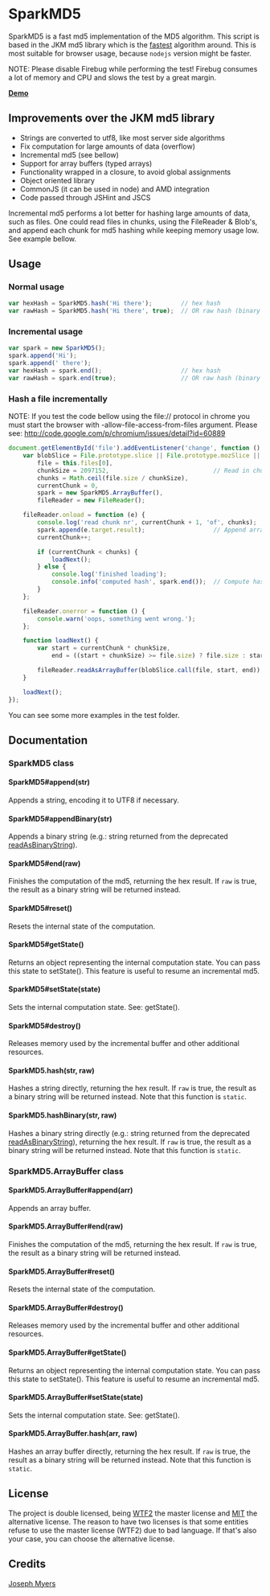 # SparkMD5

SparkMD5 is a fast md5 implementation of the MD5 algorithm.
This script is based in the JKM md5 library which is the [fastest](http://jsperf.com/md5-shootout/7) algorithm around. This is most suitable for browser usage, because `nodejs` version might be faster.

NOTE: Please disable Firebug while performing the test!
      Firebug consumes a lot of memory and CPU and slows the test by a great margin.


**[Demo](http://9px.ir/demo/incremental-md5.html)**


## Improvements over the JKM md5 library

 * Strings are converted to utf8, like most server side algorithms
 * Fix computation for large amounts of data (overflow)
 * Incremental md5 (see bellow)
 * Support for array buffers (typed arrays)
 * Functionality wrapped in a closure, to avoid global assignments
 * Object oriented library
 * CommonJS (it can be used in node) and AMD integration
 * Code passed through JSHint and JSCS


Incremental md5 performs a lot better for hashing large amounts of data, such as
files. One could read files in chunks, using the FileReader & Blob's, and append
each chunk for md5 hashing while keeping memory usage low. See example bellow.


## Usage

### Normal usage

```js
var hexHash = SparkMD5.hash('Hi there');        // hex hash
var rawHash = SparkMD5.hash('Hi there', true);  // OR raw hash (binary string)
```

### Incremental usage

```js
var spark = new SparkMD5();
spark.append('Hi');
spark.append(' there');
var hexHash = spark.end();                      // hex hash
var rawHash = spark.end(true);                  // OR raw hash (binary string)
```

### Hash a file incrementally

NOTE: If you test the code bellow using the file:// protocol in chrome you must start the browser with -allow-file-access-from-files argument.
      Please see: http://code.google.com/p/chromium/issues/detail?id=60889

```js
document.getElementById('file').addEventListener('change', function () {
    var blobSlice = File.prototype.slice || File.prototype.mozSlice || File.prototype.webkitSlice,
        file = this.files[0],
        chunkSize = 2097152,                             // Read in chunks of 2MB
        chunks = Math.ceil(file.size / chunkSize),
        currentChunk = 0,
        spark = new SparkMD5.ArrayBuffer(),
        fileReader = new FileReader();

    fileReader.onload = function (e) {
        console.log('read chunk nr', currentChunk + 1, 'of', chunks);
        spark.append(e.target.result);                   // Append array buffer
        currentChunk++;

        if (currentChunk < chunks) {
            loadNext();
        } else {
            console.log('finished loading');
            console.info('computed hash', spark.end());  // Compute hash
        }
    };

    fileReader.onerror = function () {
        console.warn('oops, something went wrong.');
    };

    function loadNext() {
        var start = currentChunk * chunkSize,
            end = ((start + chunkSize) >= file.size) ? file.size : start + chunkSize;

        fileReader.readAsArrayBuffer(blobSlice.call(file, start, end));
    }

    loadNext();
});
```

You can see some more examples in the test folder.

## Documentation


### SparkMD5 class

#### SparkMD5#append(str)

Appends a string, encoding it to UTF8 if necessary.

#### SparkMD5#appendBinary(str)

Appends a binary string (e.g.: string returned from the deprecated [readAsBinaryString](https://developer.mozilla.org/en-US/docs/Web/API/FileReader/readAsBinaryString)).

#### SparkMD5#end(raw)

Finishes the computation of the md5, returning the hex result.
If `raw` is true, the result as a binary string will be returned instead.

#### SparkMD5#reset()

Resets the internal state of the computation.

#### SparkMD5#getState()

Returns an object representing the internal computation state.
You can pass this state to setState(). This feature is useful to resume an incremental md5.

#### SparkMD5#setState(state)

Sets the internal computation state. See: getState().

#### SparkMD5#destroy()

Releases memory used by the incremental buffer and other additional resources.

#### SparkMD5.hash(str, raw)

Hashes a string directly, returning the hex result.
If `raw` is true, the result as a binary string will be returned instead.
Note that this function is `static`.

#### SparkMD5.hashBinary(str, raw)

Hashes a binary string directly (e.g.: string returned from the deprecated [readAsBinaryString](https://developer.mozilla.org/en-US/docs/Web/API/FileReader/readAsBinaryString)), returning the hex result.
If `raw` is true, the result as a binary string will be returned instead.
Note that this function is `static`.


### SparkMD5.ArrayBuffer class

#### SparkMD5.ArrayBuffer#append(arr)

Appends an array buffer.

#### SparkMD5.ArrayBuffer#end(raw)

Finishes the computation of the md5, returning the hex result.
If `raw` is true, the result as a binary string will be returned instead.

#### SparkMD5.ArrayBuffer#reset()

Resets the internal state of the computation.

#### SparkMD5.ArrayBuffer#destroy()

Releases memory used by the incremental buffer and other additional resources.

#### SparkMD5.ArrayBuffer#getState()

Returns an object representing the internal computation state.
You can pass this state to setState(). This feature is useful to resume an incremental md5.

#### SparkMD5.ArrayBuffer#setState(state)

Sets the internal computation state. See: getState().

#### SparkMD5.ArrayBuffer.hash(arr, raw)

Hashes an array buffer directly, returning the hex result.
If `raw` is true, the result as a binary string will be returned instead.
Note that this function is `static`.


## License

The project is double licensed, being [WTF2](./LICENSE) the master license and [MIT](./LICENSE2) the alternative license.
The reason to have two licenses is that some entities refuse to use the master license (WTF2) due to
bad language. If that's also your case, you can choose the alternative license.


## Credits

[Joseph Myers](http://www.myersdaily.org/joseph/javascript/md5-text.html)
